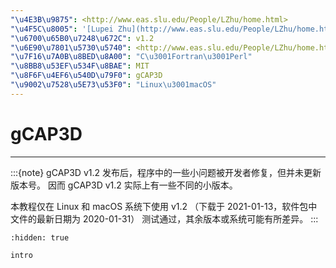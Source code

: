 ```yaml
---
"\u4E3B\u9875": <http://www.eas.slu.edu/People/LZhu/home.html>
"\u4F5C\u8005": '[Lupei Zhu](http://www.eas.slu.edu/People/LZhu/home.html)'
"\u6700\u65B0\u7248\u672C": v1.2
"\u6E90\u7801\u5730\u5740": <http://www.eas.slu.edu/People/LZhu/home.html>
"\u7F16\u7A0B\u8BED\u8A00": "C\u3001Fortran\u3001Perl"
"\u8BB8\u53EF\u534F\u8BAE": MIT
"\u8F6F\u4EF6\u540D\u79F0": gCAP3D
"\u9002\u7528\u5E73\u53F0": "Linux\u3001macOS"
---
```


# gCAP3D

______________________________________________________________________

:::{note}
gCAP3D v1.2 发布后，程序中的一些小问题被开发者修复，但并未更新版本号。
因而 gCAP3D v1.2 实际上有一些不同的小版本。

本教程仅在 Linux 和 macOS 系统下使用 v1.2
（下载于 2021-01-13，软件包中文件的最新日期为 2020-01-31）
测试通过，其余版本或系统可能有所差异。
:::

```{toctree}
:hidden: true

intro
```

